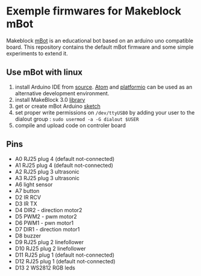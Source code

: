 # Exemple firmwares for Makeblock mBot

Makeblock [mBot](http://www.makeblock.cc/mbot/) is an educational bot based on an arduino uno compatible board. This repository contains the default mBot firmware and some simple experiments to extend it.

## Use mBot with linux

1. install Arduino IDE from [source](https://www.arduino.cc/en/Main/Software). [Atom](https://atom.io/) and [platformio](http://platformio.org/#!/) can be used as an alternative development environment.
2. install MakeBlock 3.0 [library](https://github.com/Makeblock-official/Makeblock-Libraries)
3. get or create mBot Arduino [sketch](https://github.com/Makeblock-official/mBot/blob/master/mBot-default-program/mBot-default-program.ino) 
4. set proper write permissions on `/dev/ttyUSB0` by adding your user to the dialout group : `sudo usermod -a -G dialout $USER`
5. compile and upload code on controler board

## Pins

* A0 RJ25 plug 4 (default not-connected)
* A1 RJ25 plug 4 (default not-connected)
* A2 RJ25 plug 3 ultrasonic
* A3 RJ25 plug 3 ultrasonic
* A6 light sensor
* A7 button
* D2 IR RCV
* D3 IR TX
* D4 DIR2 - direction motor2
* D5 PWM2 - pwm motor2
* D6 PWM1 - pwn motor1
* D7 DIR1 - direction motor1
* D8 buzzer
* D9 RJ25 plug 2 linefollower
* D10 RJ25 plug 2 linefollower
* D11 RJ25 plug 1 (default not-connected)
* D12 RJ25 plug 1 (default not-connected)
* D13 2 WS2812 RGB leds

